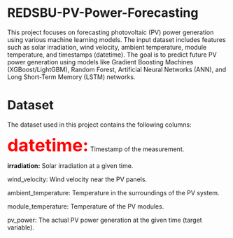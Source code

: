 # REDSBU-PV-Power-Forecasting

This project focuses on forecasting photovoltaic (PV) power generation using various machine learning models. The input dataset includes features such as solar irradiation, wind velocity, ambient temperature, module temperature, and timestamps (datetime). The goal is to predict future PV power generation using models like Gradient Boosting Machines (XGBoost/LightGBM), Random Forest, Artificial Neural Networks (ANN), and Long Short-Term Memory (LSTM) networks.

# Dataset
The dataset used in this project contains the following columns:

<b style="color:red;font-size:40px;">datetime:</b>  Timestamp of the measurement.


<b>irradiation:</b> Solar irradiation at a given time.

wind_velocity: Wind velocity near the PV panels.

ambient_temperature: Temperature in the surroundings of the PV system.

module_temperature: Temperature of the PV modules.

pv_power: The actual PV power generation at the given time (target variable).
